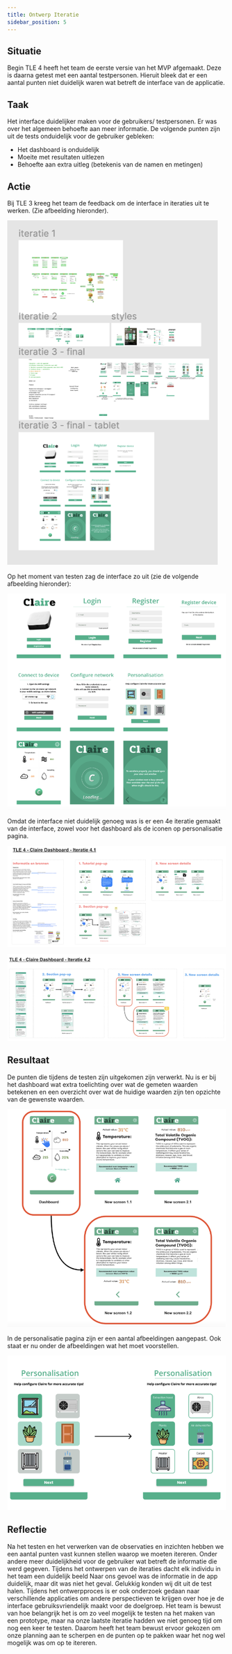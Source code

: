 ```yaml
---
title: Ontwerp Iteratie
sidebar_position: 5
---
```


## Situatie
Begin TLE 4 heeft het team de eerste versie van het MVP afgemaakt. Deze is daarna getest met een aantal testpersonen. 
Hieruit bleek dat er een aantal punten niet duidelijk waren wat betreft de interface van de applicatie.

## Taak
Het interface duidelijker maken voor de gebruikers/ testpersonen.
Er was over het algemeen behoefte aan meer informatie.
De volgende punten zijn uit de tests onduidelijk voor de gebruiker gebleken:
* Het dashboard is onduidelijk
* Moeite met resultaten uitlezen
* Behoefte aan extra uitleg (betekenis van de namen en metingen)

## Actie
Bij TLE 3 kreeg het team de feedback om de interface in iteraties uit te werken. (Zie afbeelding hieronder).

![overzicht-design-iteraties](./img/afbeelding6-ontwerp-iteraties.png)

Op het moment van testen zag de interface zo uit (zie de volgende afbeelding hieronder):

![originele-design](./img/afbeelding7-ontwerp-originele-versie.png)

Omdat de interface niet duidelijk genoeg was is er een 4e iteratie gemaakt van de interface, 
zowel voor het dashboard als de iconen op personalisatie pagina.

![dashboard-design-iteraties](./img/afbeelding8-ontwerp-dashboard-versie2.png)

![personalisation-design-iteraties](./img/afbeelding9-ontwerp-personalisation-versie2.png)

## Resultaat
De punten die tijdens de testen zijn uitgekomen zijn verwerkt. 
Nu is er bij het dashboard wat extra toelichting over wat de gemeten waarden betekenen en een overzicht over wat de huidige 
waarden zijn ten opzichte van de gewenste waarden.

![new-dashboard-design-iteratie](./img/afbeelding10-ontwerp-new-versie.png)

In de personalisatie pagina zijn er een aantal afbeeldingen aangepast. Ook staat
er nu onder de afbeeldingen wat het moet voorstellen.

![new-personalisation-design-iteratie](./img/afbeelding11-ontwerp-personalisation-new-versie.png)

## Reflectie
Na het testen en het verwerken van de observaties en inzichten hebben we een aantal
punten vast kunnen stellen waarop we moeten itereren.
Onder andere meer duidelijkheid voor de gebruiker wat betreft de informatie die werd gegeven. 
Tijdens het ontwerpen van de iteraties dacht elk individu in het team een duidelijk beeld
Naar ons gevoel was de informatie in de app duidelijk, maar dit was niet het geval.
Gelukkig konden wij dit uit de test halen. 
Tijdens het ontwerpproces is er ook onderzoek gedaan naar verschillende applicaties om andere perspectieven te krijgen 
over hoe je de interface gebruiksvriendelijk maakt voor de doelgroep. Het team is bewust van hoe 
belangrijk het is om zo veel mogelijk te testen na het maken van een prototype, 
maar na onze laatste iteratie hadden we niet genoeg tijd om nog een keer te testen. Daarom heeft het team bewust ervoor 
gekozen om onze planning aan te scherpen en de punten op te pakken waar het nog wel mogelijk was om op te itereren.
